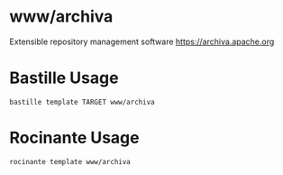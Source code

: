 # www/archiva
Extensible repository management software
https://archiva.apache.org

# Bastille Usage
```shell
bastille template TARGET www/archiva
```

# Rocinante Usage
```shell
rocinante template www/archiva
```
